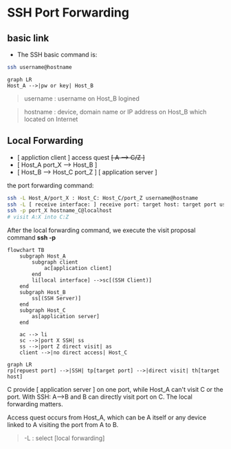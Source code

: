 # SSH Port Forwarding

## basic link

- The SSH basic command is:

```bash
ssh username@hostname
```

```mermaid
graph LR
Host_A -->|pw or key| Host_B
```

> username
> : username on Host_B logined

> hostname 
> : device, domain name or IP address on Host_B which located on Internet

## Local Forwarding

- [ appliction client ] access quest ~~[ A --> C/Z ]~~
- [ Host_A port_X --> Host_B ] 
- [ Host_B --> Host_C port_Z ] [ application server ]

the port forwarding command:
```bash
ssh -L Host_A/port_X : Host_C: Host_C/port_Z username@hostname
ssh -L [ receive interface: ] receive port: target host: target port username@hostname
ssh -p port_X hostname_C@localhost
# visit A:X into C:Z 
```
After the local forwarding command, we execute the visit proposal command **ssh -p**

```mermaid
flowchart TB
    subgraph Host_A 
        subgraph client
            ac[application client]
        end
        li[local interface] -->sc[(SSH Client)]
    end
    subgraph Host_B
        ss[(SSH Server)]
    end
    subgraph Host_C
        as[application server]
    end
    
    ac --> li
    sc -->|port X SSH| ss
    ss -->|port Z direct visit| as
    client -->|no direct access| Host_C
```

```mermaid
graph LR
rp[repuest port] -->|SSH| tp[target port] -->|direct visit| th[target host]
```

C provide [ application server ] on one port, while Host_A can't visit C or the port. With SSH: A-->B and B can directly visit port on C. The local forwarding matters.

Access quest occurs from Host_A, which can be A itself or any device linked to A visiting the port from A to B.

> -L
> : select [local forwarding] 

> 
